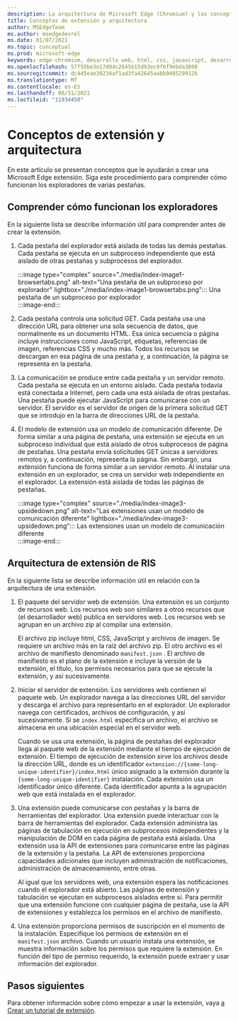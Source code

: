 ```yaml
---
description: La arquitectura de Microsoft Edge (Chromium) y los conceptos básicos para crear extensiones.
title: Conceptos de extensión y arquitectura
author: MSEdgeTeam
ms.author: msedgedevrel
ms.date: 01/07/2021
ms.topic: conceptual
ms.prod: microsoft-edge
keywords: edge-chromium, desarrollo web, html, css, javascript, desarrollador, extensiones
ms.openlocfilehash: 57f59be3e17d94c2645b15d93ec9f6f9ebda3898
ms.sourcegitcommit: dc445eae30234af1ad3fa42645aabb940529912b
ms.translationtype: MT
ms.contentlocale: es-ES
ms.lasthandoff: 08/31/2021
ms.locfileid: "11934458"
---
```

# <a name="extension-concepts-and-architecture"></a>Conceptos de extensión y arquitectura

En este artículo se presentan conceptos que le ayudarán a crear una Microsoft Edge extensión.  Siga este procedimiento para comprender cómo funcionan los exploradores de varias pestañas.

## <a name="understand-how-browsers-work"></a>Comprender cómo funcionan los exploradores

En la siguiente lista se describe información útil para comprender antes de crear la extensión.  

1.  Cada pestaña del explorador está aislada de todas las demás pestañas.  Cada pestaña se ejecuta en un subproceso independiente que está aislado de otras pestañas y subprocesos del explorador.  
    
    :::image type="complex" source="./media/index-image1-browsertabs.png" alt-text="Una pestaña de un subproceso por explorador" lightbox="./media/index-image1-browsertabs.png":::
       Una pestaña de un subproceso por explorador  
    :::image-end:::  
    
1.  Cada pestaña controla una solicitud GET.  Cada pestaña usa una dirección URL para obtener una sola secuencia de datos, que normalmente es un documento HTML.  Esa única secuencia o página incluye instrucciones como JavaScript, etiquetas, referencias de imagen, referencias CSS y mucho más.  Todos los recursos se descargan en esa página de una pestaña y, a continuación, la página se representa en la pestaña.  

1.  La comunicación se produce entre cada pestaña y un servidor remoto.  Cada pestaña se ejecuta en un entorno aislado.  Cada pestaña todavía está conectada a Internet, pero cada una está aislada de otras pestañas.  Una pestaña puede ejecutar JavaScript para comunicarse con un servidor.  El servidor es el servidor de origen de la primera solicitud GET que se introdujo en la barra de direcciones URL de la pestaña.  

1.  El modelo de extensión usa un modelo de comunicación diferente.  De forma similar a una página de pestaña, una extensión se ejecuta en un subproceso individual que está aislado de otros subprocesos de página de pestañas.  Una pestaña envía solicitudes GET únicas a servidores remotos y, a continuación, representa la página.  Sin embargo, una extensión funciona de forma similar a un servidor remoto.  Al instalar una extensión en un explorador, se crea un servidor web independiente en el explorador.  La extensión está aislada de todas las páginas de pestañas.  
    
    :::image type="complex" source="./media/index-image3-upsidedown.png" alt-text="Las extensiones usan un modelo de comunicación diferente" lightbox="./media/index-image3-upsidedown.png":::
       Las extensiones usan un modelo de comunicación diferente  
    :::image-end:::  
    
## <a name="extension-architecture"></a>Arquitectura de extensión de RIS  

En la siguiente lista se describe información útil en relación con la arquitectura de una extensión.  

1.  El paquete del servidor web de extensión.  Una extensión es un conjunto de recursos web.  Los recursos web son similares a otros recursos que \(el desarrollador web\) publica en servidores web.  Los recursos web se agrupan en un archivo zip al compilar una extensión.  
    
    El archivo zip incluye html, CSS, JavaScript y archivos de imagen.  Se requiere un archivo más en la raíz del archivo zip.  El otro archivo es el archivo de manifiesto denominado `manifest.json` .  El archivo de manifiesto es el plano de la extensión e incluye la versión de la extensión, el título, los permisos necesarios para que se ejecute la extensión, y así sucesivamente.  
    
1.  Iniciar el servidor de extensión.  Los servidores web contienen el paquete web.  Un explorador navega a las direcciones URL del servidor y descarga el archivo para representarlo en el explorador.  Un explorador navega con certificados, archivos de configuración, y así sucesivamente.  Si se `index.html` especifica un archivo, el archivo se almacena en una ubicación especial en el servidor web.  
    
    Cuando se usa una extensión, la página de pestañas del explorador llega al paquete web de la extensión mediante el tiempo de ejecución de extensión.  El tiempo de ejecución de extensión sirve los archivos desde la dirección URL, donde es un identificador `extension://{some-long-unique-identifier}/index.html` único asignado a la extensión durante la `{some-long-unique-identifier}` instalación.  Cada extensión usa un identificador único diferente.  Cada identificador apunta a la agrupación web que está instalada en el explorador.  
    
1.  Una extensión puede comunicarse con pestañas y la barra de herramientas del explorador.  Una extensión puede interactuar con la barra de herramientas del explorador.  Cada extensión administra las páginas de tabulación en ejecución en subprocesos independientes y la manipulación de DOM en cada página de pestaña está aislada.  Una extensión usa la API de extensiones para comunicarse entre las páginas de la extensión y la pestaña.  La API de extensiones proporciona capacidades adicionales que incluyen administración de notificaciones, administración de almacenamiento, entre otras.  
    
    Al igual que los servidores web, una extensión espera las notificaciones cuando el explorador está abierto.  Las páginas de extensión y tabulación se ejecutan en subprocesos aislados entre sí.  Para permitir que una extensión funcione con cualquier página de pestaña, use la API de extensiones y establezca los permisos en el archivo de manifiesto.  
    
1.  Una extensión proporciona permisos de suscripción en el momento de la instalación.  Especifique los permisos de extensión en el `manifest.json` archivo.  Cuando un usuario instala una extensión, se muestra información sobre los permisos que requiere la extensión.  En función del tipo de permiso requerido, la extensión puede extraer y usar información del explorador.  
    
## <a name="next-steps"></a>Pasos siguientes  

Para obtener información sobre cómo empezar a usar la extensión, vaya [a Crear un tutorial de extensión][CreateAnExtensionPart1].  

<!-- links -->  

[CreateAnExtensionPart1]: ./part1-simple-extension.md "Crear un tutorial de extensión: parte 1 | Microsoft Docs"  
